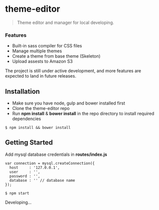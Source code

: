 # theme-editor


> Theme editor and manager for local developing.


### Features

* Built-in sass compiler for CSS files
* Manage multiple themes
* Create a theme from base theme (Skeleton)
* Upload assests to Amazon S3

The project is still under active development, and more features are expected to land in future releases.

## Installation

* Make sure you have node, gulp and bower installed first
* Clone the theme-editor repo
* Run **npm install** & **bower install** in the repo directory to install required dependencies

```
$ npm install && bower install
```

## Getting Started

Add mysql database credentials in **routes/index.js**

```
var connection = mysql.createConnection({
  host     : '127.0.0.1',
  user     : '',
  password : '', 
  database : '' // database name
});
```

```
$ npm start
```


Developing...